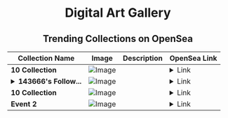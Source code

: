 <div align="center">

# Digital Art Gallery

## Trending Collections on OpenSea

| Collection Name                       | Image                                                                                     | Description                       | OpenSea Link                                                                                          |
|---------------------------------------|-------------------------------------------------------------------------------------------|-----------------------------------|--------------------------------------------------------------------------------------------------------|
| **10 Collection** | ![Image](https://i.seadn.io/s/raw/files/3bc6956031bb11bedf7781ce98edce05.jpg?w=500&auto=format?w=200&auto=format) |  | <details><summary>Link</summary>[10 Collection](https://opensea.io/collection/10-collection-36959)</details> |
| **<details><summary>143666's Follow...</summary>143666's Follower</details>** | ![Image](https://i.seadn.io/s/raw/files/19f9f090920392cc3650cbdf4361755b.png?w=500&auto=format?w=200&auto=format) |  | <details><summary>Link</summary>[143666's Follower](https://opensea.io/collection/143666-s-follower)</details> |
| **10 Collection** | ![Image](https://i.seadn.io/s/raw/files/3bc6956031bb11bedf7781ce98edce05.jpg?w=500&auto=format?w=200&auto=format) |  | <details><summary>Link</summary>[10 Collection](https://opensea.io/collection/10-collection-36958)</details> |
| **Event 2** | ![Image](https://i.seadn.io/s/raw/files/20ac66a2146d22b8084ced167cd3cd5a.jpg?w=500&auto=format?w=200&auto=format) |  | <details><summary>Link</summary>[Event 2](https://opensea.io/collection/event-2-6667)</details> |

</div>